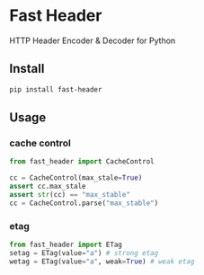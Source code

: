 # Fast Header

HTTP Header Encoder & Decoder for Python

## Install

```bash
pip install fast-header
```

## Usage

### cache control

```python
from fast_header import CacheControl

cc = CacheControl(max_stale=True)
assert cc.max_stale
assert str(cc) == "max_stable"
cc = CacheControl.parse("max_stable")
```

### etag

```python
from fast_header import ETag
setag = ETag(value="a") # strong etag
wetag = ETag(value="a", weak=True) # weak etag
```

